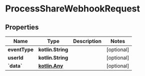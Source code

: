 
# ProcessShareWebhookRequest

## Properties
| Name | Type | Description | Notes |
| ------------ | ------------- | ------------- | ------------- |
| **eventType** | **kotlin.String** |  |  [optional] |
| **userId** | **kotlin.String** |  |  [optional] |
| **&#x60;data&#x60;** | [**kotlin.Any**](.md) |  |  [optional] |



